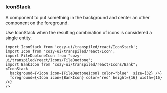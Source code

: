 ### IconStack

A component to put something in the background and center an
other component on the foreground.

Use IconStack when the resulting combination of icons is considered a single entity.

```
import IconStack from 'cozy-ui/transpiled/react/IconStack';
import Icon from 'cozy-ui/transpiled/react/Icon';
import FileDuotoneIcon from "cozy-ui/transpiled/react/Icons/FileDuotone";
import BankIcon from "cozy-ui/transpiled/react/Icons/Bank";
<IconStack
  background={<Icon icon={FileDuotoneIcon} color="blue"  size={32} />}
  foreground={<Icon icon={BankIcon} color="red" height={16} width={16} />}
/>
```
